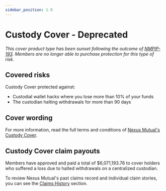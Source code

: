 ```yaml
---
sidebar_position: 1.9
---
```


# Custody Cover - Deprecated

*This cover product type has been sunset following the outcome of [NMPIP-193](https://app.nexusmutual.io/governance/view?proposalId=193). Members are no longer able to purchase protection for this type of risk.*

## Covered risks

Custody Cover protected against:
* Custodial wallet hacks where you lose more than 10% of your funds
* The custodian halting withdrawals for more than 90 days

## Cover wording

For more information, read the full terms and conditions of [Nexus Mutual's Custody Cover](https://github.com/NexusMutual/cover-wordings/blob/master/custody-cover/CustodyCover-v1.0.pdf).

## Custody Cover claim payouts

Members have approved and paid a total of $6,071,193.76 to cover holders who suffered a loss due to halted withdrawals on a centralized custodian.

To review Nexus Mutual's past claims record and individual claim stories, you can see the [Claims History](/overview/claims-history/) section.
